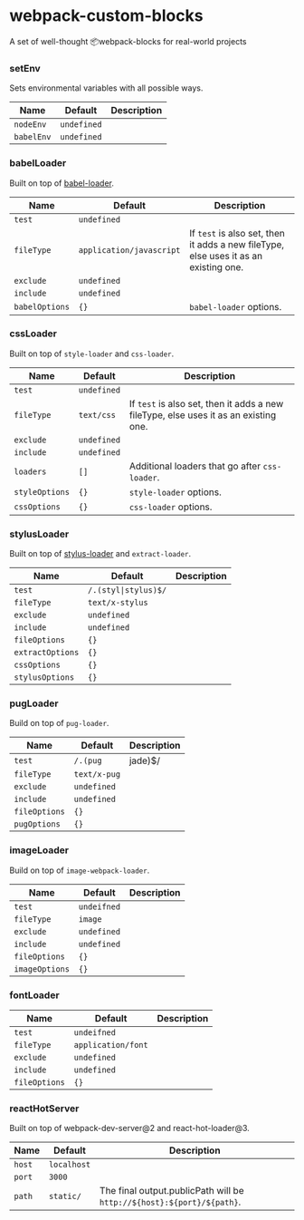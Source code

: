 # webpack-custom-blocks
A set of well-thought 📦webpack-blocks for real-world projects

### setEnv
Sets environmental variables with all possible ways.

Name | Default | Description
--- | --- | ---
`nodeEnv` | `undefined` |
`babelEnv` | `undefined` |

### babelLoader
Built on top of [babel-loader](https://github.com/babel/babel-loader).

Name | Default | Description
--- | --- | ---
`test` | `undefined` |
`fileType` | `application/javascript` | If `test` is also set, then it adds a new fileType, else uses it as an existing one.
`exclude` | `undefined` |
`include` | `undefined` |
`babelOptions` | `{}` | `babel-loader` options.

### cssLoader
Built on top of `style-loader` and `css-loader`.

Name | Default | Description
--- | --- | ---
`test` | `undefined` |
`fileType` | `text/css` | If `test` is also set, then it adds a new fileType, else uses it as an existing one.
`exclude` | `undefined` |
`include` | `undefined` |
`loaders` | `[]` | Additional loaders that go after `css-loader`.
`styleOptions` | `{}` | `style-loader` options.
`cssOptions` | `{}` | `css-loader` options.

### stylusLoader
Built on top of [stylus-loader](https://github.com/shama/stylus-loader) and `extract-loader`.

Name | Default | Description
--- | --- | ---
`test` | <code>/\.(styl&#124;stylus)$/</code> |
`fileType` | `text/x-stylus` |
`exclude` | `undefined` |
`include` | `undefined` |
`fileOptions` | `{}` |
`extractOptions` | `{}` |
`cssOptions` | `{}` |
`stylusOptions` | `{}` |

### pugLoader
Build on top of `pug-loader`.

Name | Default | Description
--- | --- | ---
`test` | <code>/\.(pug|jade)$/</code> |
`fileType` | `text/x-pug` |
`exclude` | `undefined` |
`include` | `undefined` |
`fileOptions` | `{}` |
`pugOptions` | `{}` |

### imageLoader
Build on top of `image-webpack-loader`.

Name | Default | Description
--- | --- | ---
`test` | `undeifned` |
`fileType` | `image` |
`exclude` | `undefined` |
`include` | `undefined` |
`fileOptions` | `{}` |
`imageOptions` | `{}` |

### fontLoader
Name | Default | Description
--- | --- | ---
`test` | `undeifned` |
`fileType` | `application/font` |
`exclude` | `undefined` |
`include` | `undefined` |
`fileOptions` | `{}` |

### reactHotServer
Built on top of webpack-dev-server@2 and react-hot-loader@3.

Name | Default | Description
--- | --- | ---
`host` | `localhost` |
`port` | `3000` |
`path` | `static/` | The final output.publicPath will be `http://${host}:${port}/${path}`.
